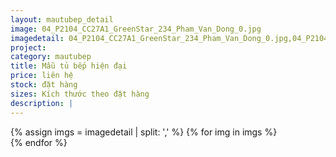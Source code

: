 ```yaml
---
layout: mautubep_detail
image: 04_P2104_CC27A1_GreenStar_234_Pham_Van_Dong_0.jpg
imagedetail: 04_P2104_CC27A1_GreenStar_234_Pham_Van_Dong_0.jpg,04_P2104_CC27A1_GreenStar_234_Pham_Van_Dong_1.jpg,04_P2104_CC27A1_GreenStar_234_Pham_Van_Dong_2.jpg,04_P2104_CC27A1_GreenStar_234_Pham_Van_Dong_3.jpg
project:
category: mautubep
title: Mẫu tủ bếp hiện đại
price: liên hệ
stock: đặt hàng
sizes: Kích thước theo đặt hàng
description: |
---
```

<section class="no-padding" id="two">
	<div class="container-fluid">
	<div class="row-no-gutters">
	{% assign imgs = imagedetail | split: ',' %}
	{% for img in imgs %}
	   <div class="col-lg-6 col-sm-6 col-md-6"> 
			<a href="#" class="portfolio-box">
			<img src="{{site.baseurl}}/assets/images/tubep/{{img}}" class="image main" alt="">
			</a>
		</div>
	{% endfor %}			
	</div>
	</div>
</section>
